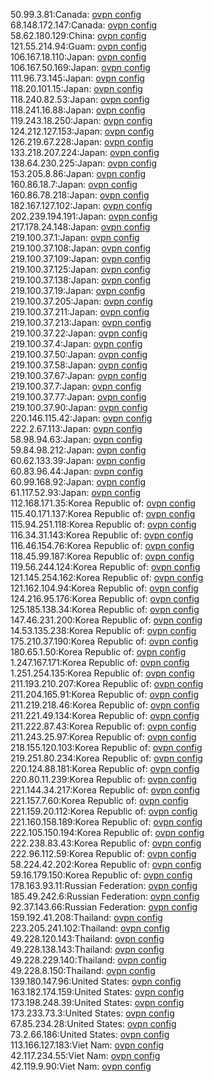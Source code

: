 50.99.3.81:Canada: [ovpn config](vpn/50_99_3_81.ovpn)  
68.148.172.147:Canada: [ovpn config](vpn/68_148_172_147.ovpn)  
58.62.180.129:China: [ovpn config](vpn/58_62_180_129.ovpn)  
121.55.214.94:Guam: [ovpn config](vpn/121_55_214_94.ovpn)  
106.167.18.110:Japan: [ovpn config](vpn/106_167_18_110.ovpn)  
106.167.50.169:Japan: [ovpn config](vpn/106_167_50_169.ovpn)  
111.96.73.145:Japan: [ovpn config](vpn/111_96_73_145.ovpn)  
118.20.101.15:Japan: [ovpn config](vpn/118_20_101_15.ovpn)  
118.240.82.53:Japan: [ovpn config](vpn/118_240_82_53.ovpn)  
118.241.16.88:Japan: [ovpn config](vpn/118_241_16_88.ovpn)  
119.243.18.250:Japan: [ovpn config](vpn/119_243_18_250.ovpn)  
124.212.127.153:Japan: [ovpn config](vpn/124_212_127_153.ovpn)  
126.219.67.228:Japan: [ovpn config](vpn/126_219_67_228.ovpn)  
133.218.207.224:Japan: [ovpn config](vpn/133_218_207_224.ovpn)  
138.64.230.225:Japan: [ovpn config](vpn/138_64_230_225.ovpn)  
153.205.8.86:Japan: [ovpn config](vpn/153_205_8_86.ovpn)  
160.86.18.7:Japan: [ovpn config](vpn/160_86_18_7.ovpn)  
160.86.78.218:Japan: [ovpn config](vpn/160_86_78_218.ovpn)  
182.167.127.102:Japan: [ovpn config](vpn/182_167_127_102.ovpn)  
202.239.194.191:Japan: [ovpn config](vpn/202_239_194_191.ovpn)  
217.178.24.148:Japan: [ovpn config](vpn/217_178_24_148.ovpn)  
219.100.37.1:Japan: [ovpn config](vpn/219_100_37_1.ovpn)  
219.100.37.108:Japan: [ovpn config](vpn/219_100_37_108.ovpn)  
219.100.37.109:Japan: [ovpn config](vpn/219_100_37_109.ovpn)  
219.100.37.125:Japan: [ovpn config](vpn/219_100_37_125.ovpn)  
219.100.37.138:Japan: [ovpn config](vpn/219_100_37_138.ovpn)  
219.100.37.19:Japan: [ovpn config](vpn/219_100_37_19.ovpn)  
219.100.37.205:Japan: [ovpn config](vpn/219_100_37_205.ovpn)  
219.100.37.211:Japan: [ovpn config](vpn/219_100_37_211.ovpn)  
219.100.37.213:Japan: [ovpn config](vpn/219_100_37_213.ovpn)  
219.100.37.22:Japan: [ovpn config](vpn/219_100_37_22.ovpn)  
219.100.37.4:Japan: [ovpn config](vpn/219_100_37_4.ovpn)  
219.100.37.50:Japan: [ovpn config](vpn/219_100_37_50.ovpn)  
219.100.37.58:Japan: [ovpn config](vpn/219_100_37_58.ovpn)  
219.100.37.67:Japan: [ovpn config](vpn/219_100_37_67.ovpn)  
219.100.37.7:Japan: [ovpn config](vpn/219_100_37_7.ovpn)  
219.100.37.77:Japan: [ovpn config](vpn/219_100_37_77.ovpn)  
219.100.37.90:Japan: [ovpn config](vpn/219_100_37_90.ovpn)  
220.146.115.42:Japan: [ovpn config](vpn/220_146_115_42.ovpn)  
222.2.67.113:Japan: [ovpn config](vpn/222_2_67_113.ovpn)  
58.98.94.63:Japan: [ovpn config](vpn/58_98_94_63.ovpn)  
59.84.98.212:Japan: [ovpn config](vpn/59_84_98_212.ovpn)  
60.62.133.39:Japan: [ovpn config](vpn/60_62_133_39.ovpn)  
60.83.96.44:Japan: [ovpn config](vpn/60_83_96_44.ovpn)  
60.99.168.92:Japan: [ovpn config](vpn/60_99_168_92.ovpn)  
61.117.52.93:Japan: [ovpn config](vpn/61_117_52_93.ovpn)  
112.168.171.35:Korea Republic of: [ovpn config](vpn/112_168_171_35.ovpn)  
115.40.171.137:Korea Republic of: [ovpn config](vpn/115_40_171_137.ovpn)  
115.94.251.118:Korea Republic of: [ovpn config](vpn/115_94_251_118.ovpn)  
116.34.31.143:Korea Republic of: [ovpn config](vpn/116_34_31_143.ovpn)  
116.46.154.76:Korea Republic of: [ovpn config](vpn/116_46_154_76.ovpn)  
118.45.99.187:Korea Republic of: [ovpn config](vpn/118_45_99_187.ovpn)  
119.56.244.124:Korea Republic of: [ovpn config](vpn/119_56_244_124.ovpn)  
121.145.254.162:Korea Republic of: [ovpn config](vpn/121_145_254_162.ovpn)  
121.162.104.94:Korea Republic of: [ovpn config](vpn/121_162_104_94.ovpn)  
124.216.95.176:Korea Republic of: [ovpn config](vpn/124_216_95_176.ovpn)  
125.185.138.34:Korea Republic of: [ovpn config](vpn/125_185_138_34.ovpn)  
147.46.231.200:Korea Republic of: [ovpn config](vpn/147_46_231_200.ovpn)  
14.53.135.238:Korea Republic of: [ovpn config](vpn/14_53_135_238.ovpn)  
175.210.37.190:Korea Republic of: [ovpn config](vpn/175_210_37_190.ovpn)  
180.65.1.50:Korea Republic of: [ovpn config](vpn/180_65_1_50.ovpn)  
1.247.167.171:Korea Republic of: [ovpn config](vpn/1_247_167_171.ovpn)  
1.251.254.135:Korea Republic of: [ovpn config](vpn/1_251_254_135.ovpn)  
211.193.210.207:Korea Republic of: [ovpn config](vpn/211_193_210_207.ovpn)  
211.204.165.91:Korea Republic of: [ovpn config](vpn/211_204_165_91.ovpn)  
211.219.218.46:Korea Republic of: [ovpn config](vpn/211_219_218_46.ovpn)  
211.221.49.134:Korea Republic of: [ovpn config](vpn/211_221_49_134.ovpn)  
211.222.87.43:Korea Republic of: [ovpn config](vpn/211_222_87_43.ovpn)  
211.243.25.97:Korea Republic of: [ovpn config](vpn/211_243_25_97.ovpn)  
218.155.120.103:Korea Republic of: [ovpn config](vpn/218_155_120_103.ovpn)  
219.251.80.234:Korea Republic of: [ovpn config](vpn/219_251_80_234.ovpn)  
220.124.88.181:Korea Republic of: [ovpn config](vpn/220_124_88_181.ovpn)  
220.80.11.239:Korea Republic of: [ovpn config](vpn/220_80_11_239.ovpn)  
221.144.34.217:Korea Republic of: [ovpn config](vpn/221_144_34_217.ovpn)  
221.157.7.60:Korea Republic of: [ovpn config](vpn/221_157_7_60.ovpn)  
221.159.20.112:Korea Republic of: [ovpn config](vpn/221_159_20_112.ovpn)  
221.160.158.189:Korea Republic of: [ovpn config](vpn/221_160_158_189.ovpn)  
222.105.150.194:Korea Republic of: [ovpn config](vpn/222_105_150_194.ovpn)  
222.238.83.43:Korea Republic of: [ovpn config](vpn/222_238_83_43.ovpn)  
222.96.112.59:Korea Republic of: [ovpn config](vpn/222_96_112_59.ovpn)  
58.224.42.202:Korea Republic of: [ovpn config](vpn/58_224_42_202.ovpn)  
59.16.179.150:Korea Republic of: [ovpn config](vpn/59_16_179_150.ovpn)  
178.163.93.11:Russian Federation: [ovpn config](vpn/178_163_93_11.ovpn)  
185.49.242.6:Russian Federation: [ovpn config](vpn/185_49_242_6.ovpn)  
92.37.143.66:Russian Federation: [ovpn config](vpn/92_37_143_66.ovpn)  
159.192.41.208:Thailand: [ovpn config](vpn/159_192_41_208.ovpn)  
223.205.241.102:Thailand: [ovpn config](vpn/223_205_241_102.ovpn)  
49.228.120.143:Thailand: [ovpn config](vpn/49_228_120_143.ovpn)  
49.228.138.143:Thailand: [ovpn config](vpn/49_228_138_143.ovpn)  
49.228.229.140:Thailand: [ovpn config](vpn/49_228_229_140.ovpn)  
49.228.8.150:Thailand: [ovpn config](vpn/49_228_8_150.ovpn)  
139.180.147.96:United States: [ovpn config](vpn/139_180_147_96.ovpn)  
163.182.174.159:United States: [ovpn config](vpn/163_182_174_159.ovpn)  
173.198.248.39:United States: [ovpn config](vpn/173_198_248_39.ovpn)  
173.233.73.3:United States: [ovpn config](vpn/173_233_73_3.ovpn)  
67.85.234.28:United States: [ovpn config](vpn/67_85_234_28.ovpn)  
73.2.66.186:United States: [ovpn config](vpn/73_2_66_186.ovpn)  
113.166.127.183:Viet Nam: [ovpn config](vpn/113_166_127_183.ovpn)  
42.117.234.55:Viet Nam: [ovpn config](vpn/42_117_234_55.ovpn)  
42.119.9.90:Viet Nam: [ovpn config](vpn/42_119_9_90.ovpn)  
